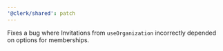 ```yaml
---
'@clerk/shared': patch
---
```


Fixes a bug where Invitations from `useOrganization` incorrectly depended on options for memberships.
